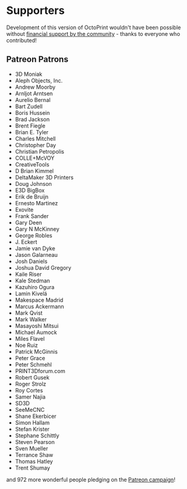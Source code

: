 # Supporters

Development of this version of OctoPrint wouldn't have been possible without
[financial support by the community](http://octoprint.org/support-octoprint/) -
thanks to everyone who contributed!

## Patreon Patrons

  * 3D Moniak
  * Aleph Objects, Inc.
  * Andrew Moorby
  * Arnljot Arntsen
  * Aurelio Bernal
  * Bart Zudell
  * Boris Hussein
  * Brad Jackson
  * Brent Fiegle
  * Brian E. Tyler
  * Charles Mitchell
  * Christopher Day
  * Christian Petropolis
  * COLLE+McVOY
  * CreativeTools
  * D Brian Kimmel
  * DeltaMaker 3D Printers
  * Doug Johnson
  * E3D BigBox
  * Erik de Bruijn
  * Ernesto Martinez
  * Exovite
  * Frank Sander
  * Gary Deen
  * Gary N McKinney
  * George Robles
  * J. Eckert
  * Jamie van Dyke
  * Jason Galarneau
  * Josh Daniels
  * Joshua David Gregory
  * Kaile Riser
  * Kale Stedman
  * Kazuhiro Ogura
  * Lamin Kivelä
  * Makespace Madrid
  * Marcus Ackermann
  * Mark Qvist
  * Mark Walker
  * Masayoshi Mitsui
  * Michael Aumock
  * Miles Flavel
  * Noe Ruiz
  * Patrick McGinnis
  * Peter Grace
  * Peter Schmehl
  * PRINT3Dforum.com
  * Robert Gusek
  * Roger Strolz
  * Roy Cortes
  * Samer Najia
  * SD3D
  * SeeMeCNC
  * Shane Ekerbicer
  * Simon Hallam
  * Stefan Krister
  * Stephane Schittly
  * Steven Pearson
  * Sven Mueller
  * Terrance Shaw
  * Thomas Hatley
  * Trent Shumay

and 972 more wonderful people pledging on the [Patreon campaign](https://patreon.com/foosel)!

